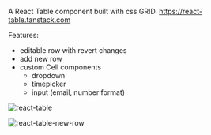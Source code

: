 A React Table component built with css GRID. https://react-table.tanstack.com

Features:
 - editable row with revert changes
 - add new row
 - custom Cell components
    - dropdown
    - timepicker
    - input (email, number format)


![react-table](https://user-images.githubusercontent.com/20815213/144584200-2c061475-c25a-456f-8986-7c00e39cda3e.gif)


![react-table-new-row](https://user-images.githubusercontent.com/20815213/144584206-57d4b648-cc8c-462c-811c-8b3d3080f092.gif)
